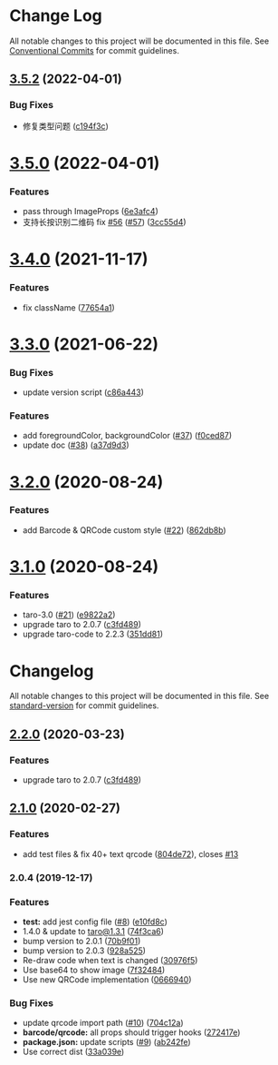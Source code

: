 # Change Log

All notable changes to this project will be documented in this file.
See [Conventional Commits](https://conventionalcommits.org) for commit guidelines.

## [3.5.2](https://github.com/Miaonster/taro-code/compare/v3.5.0...v3.5.2) (2022-04-01)


### Bug Fixes

* 修复类型问题 ([c194f3c](https://github.com/Miaonster/taro-code/commit/c194f3c69ff749dc3276f986fdb25ec21d73fea8))





# [3.5.0](https://github.com/Miaonster/taro-code/compare/v3.4.0...v3.5.0) (2022-04-01)


### Features

* pass through ImageProps ([6e3afc4](https://github.com/Miaonster/taro-code/commit/6e3afc4d0aebf1c0c15fdf751131635649b143b4))
* 支持长按识别二维码 fix [#56](https://github.com/Miaonster/taro-code/issues/56) ([#57](https://github.com/Miaonster/taro-code/issues/57)) ([3cc55d4](https://github.com/Miaonster/taro-code/commit/3cc55d4e649f187adedf2a614f125fb92fa2b1bc))





# [3.4.0](https://github.com/Miaonster/taro-code/compare/v3.3.0...v3.4.0) (2021-11-17)


### Features

* fix className ([77654a1](https://github.com/Miaonster/taro-code/commit/77654a1c3dae1dd7ead687bbdb2fdbbe168c00ff))





# [3.3.0](https://github.com/Miaonster/taro-code/compare/v3.2.0...v3.3.0) (2021-06-22)


### Bug Fixes

* update version script ([c86a443](https://github.com/Miaonster/taro-code/commit/c86a443a3fdf8faf21370b5b2c37bec385712c50))


### Features

* add foregroundColor, backgroundColor ([#37](https://github.com/Miaonster/taro-code/issues/37)) ([f0ced87](https://github.com/Miaonster/taro-code/commit/f0ced8728181c298cc44fec110d388666a1b3092))
* update doc ([#38](https://github.com/Miaonster/taro-code/issues/38)) ([a37d9d3](https://github.com/Miaonster/taro-code/commit/a37d9d3a4a2cabb6d925317ebd25c1c4ed1a9a57))





# [3.2.0](https://github.com/Miaonster/taro-code/compare/v3.1.0...v3.2.0) (2020-08-24)


### Features

* add Barcode & QRCode custom style ([#22](https://github.com/Miaonster/taro-code/issues/22)) ([862db8b](https://github.com/Miaonster/taro-code/commit/862db8b201538ff9972156b3e0f21e5db72d97a3))





# [3.1.0](https://github.com/Miaonster/taro-code/compare/v2.1.0...v3.1.0) (2020-08-24)


### Features

* taro-3.0 ([#21](https://github.com/Miaonster/taro-code/issues/21)) ([e9822a2](https://github.com/Miaonster/taro-code/commit/e9822a26a0dd3d940753b6d12b91193a252f3f0a))
* upgrade taro to 2.0.7 ([c3fd489](https://github.com/Miaonster/taro-code/commit/c3fd4898351333fa3e03f95aed1a38ceae09d772))
* upgrade taro-code to 2.2.3 ([351dd81](https://github.com/Miaonster/taro-code/commit/351dd81c5c25efa2840b2ab2f88bc425be1e9ab8))





# Changelog

All notable changes to this project will be documented in this file. See [standard-version](https://github.com/conventional-changelog/standard-version) for commit guidelines.

## [2.2.0](https://github.com/Miaonster/taro-code/compare/v2.1.0...v2.2.0) (2020-03-23)


### Features

* upgrade taro to 2.0.7 ([c3fd489](https://github.com/Miaonster/taro-code/commit/c3fd4898351333fa3e03f95aed1a38ceae09d772))

## [2.1.0](https://github.com/Miaonster/taro-code/compare/v2.0.4...v2.1.0) (2020-02-27)


### Features

* add test files & fix 40+ text qrcode ([804de72](https://github.com/Miaonster/taro-code/commit/804de72eec2a25fd7dfbef9a0d972fa3136369ab)), closes [#13](https://github.com/Miaonster/taro-code/issues/13)

### 2.0.4 (2019-12-17)


### Features

* **test:** add jest config file ([#8](https://github.com/Miaonster/taro-code/issues/8)) ([e10fd8c](https://github.com/Miaonster/taro-code/commit/e10fd8c57285bcc3980fae7cc4d702cdef0601de))
* 1.4.0 & update to taro@1.3.1 ([74f3ca6](https://github.com/Miaonster/taro-code/commit/74f3ca6ebb7f8e986fb7959f886b7cd8e2a2ba37))
* bump version to 2.0.1 ([70b9f01](https://github.com/Miaonster/taro-code/commit/70b9f0169ab8b3d8205bf2da7766bea635368b5f))
* bump version to 2.0.3 ([928a525](https://github.com/Miaonster/taro-code/commit/928a525bef5391a729509e79536b90d07aa0d733))
* Re-draw code when text is changed ([30976f5](https://github.com/Miaonster/taro-code/commit/30976f5bf7a380666d831ecb6b7b2ddc3b58e9ab))
* Use base64 to show image ([7f32484](https://github.com/Miaonster/taro-code/commit/7f32484e6442cc4ba75b861a15c95b3bab2ef1a6))
* Use new QRCode implementation ([0666940](https://github.com/Miaonster/taro-code/commit/066694001db1d6325ebcadb79ba926789542d52e))


### Bug Fixes

* update qrcode import path ([#10](https://github.com/Miaonster/taro-code/issues/10)) ([704c12a](https://github.com/Miaonster/taro-code/commit/704c12a7722e7d7b4345323b068613e4985a6288))
* **barcode/qrcode:** all props should trigger hooks ([272417e](https://github.com/Miaonster/taro-code/commit/272417e58d086269b97903237a32ec868a4ba9e7))
* **package.json:** update scripts ([#9](https://github.com/Miaonster/taro-code/issues/9)) ([ab242fe](https://github.com/Miaonster/taro-code/commit/ab242fed426b7fe7083eccdafcc7716602e0f251))
* Use correct dist ([33a039e](https://github.com/Miaonster/taro-code/commit/33a039ee29c33473484008c9bf12bc0aba0bf337))

